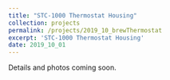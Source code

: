 ```yaml
---
title: "STC-1000 Thermostat Housing"
collection: projects
permalink: /projects/2019_10_brewThermostat
excerpt: 'STC-1000 Thermostat Housing'
date: 2019_10_01
---
```

Details and photos coming soon.